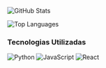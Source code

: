 ![GitHub Stats](https://github-readme-stats.vercel.app/api?username=MayconPRibeiro&show_icons=true&theme=dark&count_private=true)

![Top Languages](https://github-readme-stats.vercel.app/api/top-langs/?username=MayconPRibeiro&layout=compact&count_private=true&hide=prs)

### Tecnologias Utilizadas

![Python](https://img.shields.io/badge/Python-3776AB?style=flat&logo=python&logoColor=white)
![JavaScript](https://img.shields.io/badge/JavaScript-F7DF1E?style=flat&logo=javascript&logoColor=black)
![React](https://img.shields.io/badge/React-61DAFB?style=flat&logo=react&logoColor=black)



<!--
**MayconPRibeiro/MayconPRibeiro** is a ✨ _special_ ✨ repository because its `README.md` (this file) appears on your GitHub profile.

Here are some ideas to get you started:

- 🔭 I’m currently working on ...
- 🌱 I’m currently learning ...
- 👯 I’m looking to collaborate on ...
- 🤔 I’m looking for help with ...
- 💬 Ask me about ...
- 📫 How to reach me: ...
- 😄 Pronouns: ...
- ⚡ Fun fact: ...
-->
